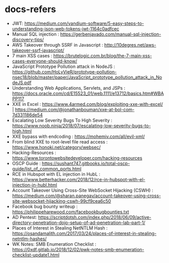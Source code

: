 # docs-refers
- JWT: https://medium.com/vandium-software/5-easy-steps-to-understanding-json-web-tokens-jwt-1164c0adfcec
- Manual SQL injection : https://gerbenjavado.com/manual-sql-injection-discovery-tips/
- AWS Takeover through SSRF in Javascript : http://10degres.net/aws-takeover-ssrf-javascript/
- 7 main XSS cases : https://brutelogic.com.br/blog/the-7-main-xss-cases-everyone-should-know/
- JavaScript Prototype Pollution attack in NodeJS : https://github.com/HoLyVieR/prototype-pollution-nsec18/blob/master/paper/JavaScript_prototype_pollution_attack_in_NodeJS.pdf
- Understanding Web Applications, Servlets, and JSPs : https://docs.oracle.com/cd/E15523_01/web.1111/e13712/basics.htm#WBAPP117
- XXE in Excel : https://www.4armed.com/blog/exploiting-xxe-with-excel/ | https://medium.com/@jonathanbouman/xxe-at-bol-com-7d331186de54
- Escalating Low Severity Bugs To High Severity  : https://www.noob.ninja/2018/07/escalating-low-severity-bugs-to-high.html
- XXE bypass with endcoding : https://mohemiv.com/all/evil-xml/
- From blind XXE to root-level file read access : https://www.honoki.net/category/websec/
- Hacking-Resources : https://www.torontowebsitedeveloper.com/hacking-resources
- OSCP Guide : https://sushant747.gitbooks.io/total-oscp-guide/list_of_common_ports.html
- RCE in Hubspot with EL injection in HubL : https://www.betterhacker.com/2018/12/rce-in-hubspot-with-el-injection-in-hubl.html
- Account Takeover Using Cross-Site WebSocket Hijacking (CSWH) : https://medium.com/@sharan.panegav/account-takeover-using-cross-site-websocket-hijacking-cswh-99cf9cea6c50
- Facebook bug bounty writeup : https://philippeharewood.com/facebookbugbounties.txt
- AD Pentest: https://scriptdotsh.com/index.php/2018/06/09/active-directory-penetration-dojo-setup-of-ad-penetration-lab-part-1/
- Places of Interest in Stealing NetNTLM Hash : https://osandamalith.com/2017/03/24/places-of-interest-in-stealing-netntlm-hashes/
- WK Notes: SMB Enumeration Checklist : https://0xdf.gitlab.io/2018/12/02/pwk-notes-smb-enumeration-checklist-update1.html
